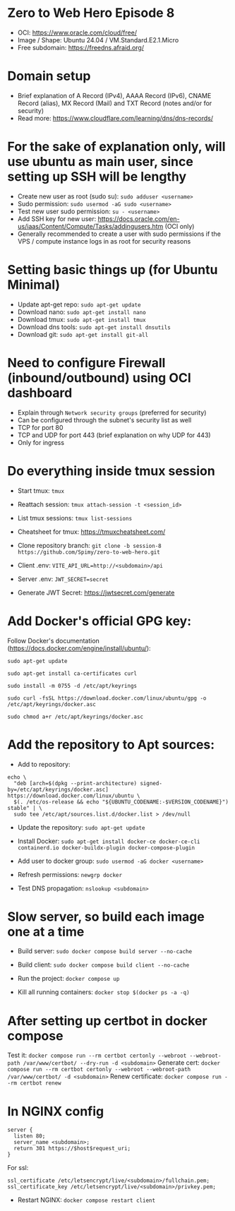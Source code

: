 # Zero to Web Hero Episode 8
- OCI: https://www.oracle.com/cloud/free/
- Image / Shape: Ubuntu 24.04 / VM.Standard.E2.1.Micro
- Free subdomain: https://freedns.afraid.org/

# Domain setup
- Brief explanation of A Record (IPv4), AAAA Record (IPv6), CNAME Record (alias), MX Record (Mail) and TXT Record (notes and/or for security)
- Read more: https://www.cloudflare.com/learning/dns/dns-records/

# For the sake of explanation only, will use ubuntu as main user, since setting up SSH will be lengthy
- Create new user as root (sudo su): `sudo adduser <username>`
- Sudo permission: `sudo usermod -aG sudo <username>`
- Test new user sudo permission: `su - <username>`
- Add SSH key for new user: https://docs.oracle.com/en-us/iaas/Content/Compute/Tasks/addingusers.htm (OCI only)
- Generally recommended to create a user with sudo permissions if the VPS / compute instance logs in as root for security reasons

# Setting basic things up (for Ubuntu Minimal)
- Update apt-get repo: `sudo apt-get update`
- Download nano: `sudo apt-get install nano`
- Download tmux: `sudo apt-get install tmux`
- Download dns tools: `sudo apt-get install dnsutils`
- Download git: `sudo apt-get install git-all`

# Need to configure Firewall (inbound/outbound) using OCI dashboard
- Explain through `Network security groups` (preferred for security)
- Can be configured through the subnet's security list as well
- TCP for port 80
- TCP and UDP for port 443 (brief explanation on why UDP for 443)
- Only for ingress

# Do everything inside tmux session
- Start tmux: `tmux`
- Reattach session: `tmux attach-session -t <session_id>`
- List tmux sessions: `tmux list-sessions`
- Cheatsheet for tmux: https://tmuxcheatsheet.com/

- Clone repository branch: `git clone -b session-8 https://github.com/Spimy/zero-to-web-hero.git`
- Client .env: `VITE_API_URL=http://<subdomain>/api`
- Server .env: `JWT_SECRET=secret`
- Generate JWT Secret: https://jwtsecret.com/generate

# Add Docker's official GPG key:
Follow Docker's documentation (https://docs.docker.com/engine/install/ubuntu/):
```
sudo apt-get update

sudo apt-get install ca-certificates curl

sudo install -m 0755 -d /etc/apt/keyrings

sudo curl -fsSL https://download.docker.com/linux/ubuntu/gpg -o /etc/apt/keyrings/docker.asc

sudo chmod a+r /etc/apt/keyrings/docker.asc
```

# Add the repository to Apt sources:
- Add to repository:
```
echo \
  "deb [arch=$(dpkg --print-architecture) signed-by=/etc/apt/keyrings/docker.asc] https://download.docker.com/linux/ubuntu \
  $(. /etc/os-release && echo "${UBUNTU_CODENAME:-$VERSION_CODENAME}") stable" | \
  sudo tee /etc/apt/sources.list.d/docker.list > /dev/null
```

- Update the repository: `sudo apt-get update`
- Install Docker: `sudo apt-get install docker-ce docker-ce-cli containerd.io docker-buildx-plugin docker-compose-plugin`

- Add user to docker group: `sudo usermod -aG docker <username>`
- Refresh permissions: `newgrp docker`

- Test DNS propagation: `nslookup <subdomain>`

# Slow server, so build each image one at a time
- Build server: `sudo docker compose build server --no-cache`
- Build client: `sudo docker compose build client --no-cache`

- Run the project: `docker compose up`
- Kill all running containers: `docker stop $(docker ps -a -q)`

# After setting up certbot in docker compose
Test it: `docker compose run --rm certbot certonly --webroot --webroot-path /var/www/certbot/ --dry-run -d <subdomain>`
Generate cert: `docker compose run --rm certbot certonly --webroot --webroot-path /var/www/certbot/ -d <subdomain>`
Renew certificate: `docker compose run --rm certbot renew`

# In NGINX config
```
server {
  listen 80;
  server_name <subdomain>;
  return 301 https://$host$request_uri;
}
```

For ssl:
```
ssl_certificate /etc/letsencrypt/live/<subdomain>/fullchain.pem;
ssl_certificate_key /etc/letsencrypt/live/<subdomain>/privkey.pem;
```

- Restart NGINX: `docker compose restart client`